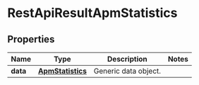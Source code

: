 
# RestApiResultApmStatistics

## Properties
Name | Type | Description | Notes
------------ | ------------- | ------------- | -------------
**data** | [**ApmStatistics**](ApmStatistics.md) | Generic data object. | 




